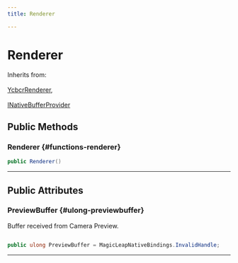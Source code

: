 ```yaml
---
title: Renderer

---
```


# Renderer







Inherits from: <br></br>[YcbcrRenderer](/versioned_docs/version-31-Aug-2023/unity-api/api/UnityEngine.XR.MagicLeap/YcbcrRenderer/UnityEngine.XR.MagicLeap.YcbcrRenderer.md),<br></br>[INativeBufferProvider](/versioned_docs/version-31-Aug-2023/unity-api/api/UnityEngine.XR.MagicLeap/YcbcrRenderer/UnityEngine.XR.MagicLeap.YcbcrRenderer.INativeBufferProvider.md)




## Public Methods

###  Renderer {#functions-renderer}

```csharp
public Renderer()
```






-----------

## Public Attributes

### PreviewBuffer {#ulong-previewbuffer}

Buffer received from Camera Preview. 

```csharp

public ulong PreviewBuffer = MagicLeapNativeBindings.InvalidHandle;

```






-----------


